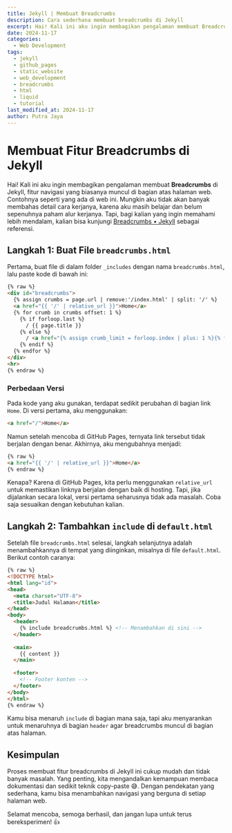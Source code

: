 ```yaml
---
title: Jekyll | Membuat Breadcrumbs
description: Cara sederhana membuat breadcrumbs di Jekyll
excerpt: Hai! Kali ini aku ingin membagikan pengalaman membuat Breadcrumbs di Jekyll, fitur navigasi yang biasanya muncul di bagian atas halaman web. Contohnya seperti yang ada di web ini. Mungkin aku tidak akan banyak membahas detail cara kerjanya, karena aku masih belajar dan belum sepenuhnya paham alur kerjanya.
date: 2024-11-17
categories:
  - Web Development
tags:
  - jekyll
  - github_pages
  - static_website
  - web_development
  - breadcrumbs
  - html
  - liquid
  - tutorial
last_modified_at: 2024-11-17
author: Putra Jaya
---
```

# Membuat Fitur Breadcrumbs di Jekyll

Hai! Kali ini aku ingin membagikan pengalaman membuat **Breadcrumbs** di Jekyll, fitur navigasi yang biasanya muncul di bagian atas halaman web. Contohnya seperti yang ada di web ini. Mungkin aku tidak akan banyak membahas detail cara kerjanya, karena aku masih belajar dan belum sepenuhnya paham alur kerjanya. Tapi, bagi kalian yang ingin memahami lebih mendalam, kalian bisa kunjungi [Breadcrumbs • Jekyll](https://jekyllcodex.org/without-plugin/breadcrumbs/) sebagai referensi.

## Langkah 1: Buat File `breadcrumbs.html`

Pertama, buat file di dalam folder `_includes` dengan nama `breadcrumbs.html`, lalu paste kode di bawah ini:

```html
{% raw %}
<div id="breadcrumbs">
  {% assign crumbs = page.url | remove:'/index.html' | split: '/' %}
  <a href="{{ '/' | relative_url }}">Home</a>
  {% for crumb in crumbs offset: 1 %}
    {% if forloop.last %}
      / {{ page.title }}
    {% else %}
      / <a href="{% assign crumb_limit = forloop.index | plus: 1 %}{% for crumb in crumbs limit: crumb_limit %}{{ crumb | append: '/' | replace:'without-plugin/','without-plugins/' }}{% endfor %}">{{ crumb | replace:'-',' ' | remove:'.html' | capitalize }}</a>
    {% endif %}
  {% endfor %}
</div>
<hr>
{% endraw %}
```

### Perbedaan Versi
Pada kode yang aku gunakan, terdapat sedikit perubahan di bagian link `Home`. Di versi pertama, aku menggunakan:

```html
<a href="/">Home</a>
```

Namun setelah mencoba di GitHub Pages, ternyata link tersebut tidak berjalan dengan benar. Akhirnya, aku mengubahnya menjadi:

```html
{% raw %}
<a href="{{ '/' | relative_url }}">Home</a>
{% endraw %}
```

Kenapa? Karena di GitHub Pages, kita perlu menggunakan `relative_url` untuk memastikan linknya berjalan dengan baik di hosting. Tapi, jika dijalankan secara lokal, versi pertama seharusnya tidak ada masalah. Coba saja sesuaikan dengan kebutuhan kalian.

## Langkah 2: Tambahkan `include` di `default.html`

Setelah file `breadcrumbs.html` selesai, langkah selanjutnya adalah menambahkannya di tempat yang diinginkan, misalnya di file `default.html`. Berikut contoh caranya:

```html
{% raw %}
<!DOCTYPE html>
<html lang="id">
<head>
  <meta charset="UTF-8">
  <title>Judul Halaman</title>
</head>
<body>
  <header>
    {% include breadcrumbs.html %} <!-- Menambahkan di sini -->
  </header>
  
  <main>
    {{ content }}
  </main>
  
  <footer>
    <!-- Footer konten -->
  </footer>
</body>
</html>
{% endraw %}
```

Kamu bisa menaruh `include` di bagian mana saja, tapi aku menyarankan untuk menaruhnya di bagian `header` agar breadcrumbs muncul di bagian atas halaman.

## Kesimpulan

Proses membuat fitur breadcrumbs di Jekyll ini cukup mudah dan tidak banyak masalah. Yang penting, kita mengandalkan kemampuan membaca dokumentasi dan sedikit teknik copy-paste 😅. Dengan pendekatan yang sederhana, kamu bisa menambahkan navigasi yang berguna di setiap halaman web.

Selamat mencoba, semoga berhasil, dan jangan lupa untuk terus bereksperimen! 👍

